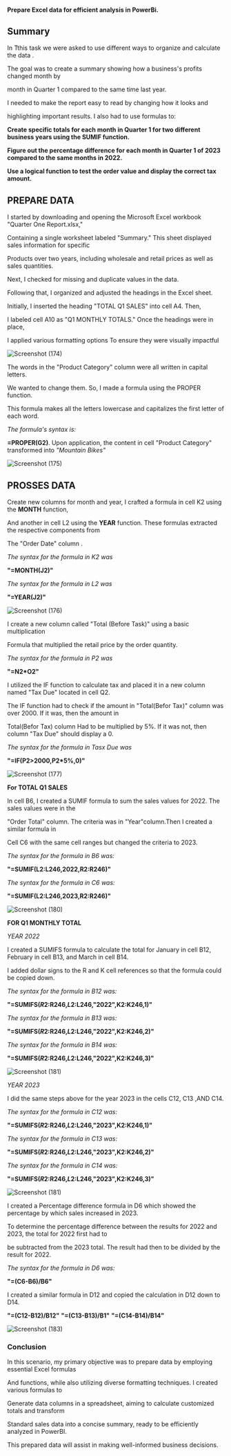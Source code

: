 #### Prepare Excel data for efficient analysis in PowerBi.

## Summary

In Tthis task  we were asked to use different ways to organize and calculate  the data .

The goal was to create a summary showing how a business's profits changed month by

month in Quarter 1 compared to the same time last year.

I needed to make the report easy to read by changing how it looks and

highlighting important results. I also had to use formulas to:

**Create specific totals for each month in Quarter 1 for two different business years using the SUMIF function.**

**Figure out the percentage difference for each month in Quarter 1 of 2023 compared to the same months in 2022.**

**Use a logical function to test the order value and display the correct tax amount.**

## PREPARE DATA

I started by downloading and opening the Microsoft Excel workbook "Quarter One Report.xlsx,"

Containing a single worksheet labeled "Summary." This sheet displayed sales information for specific 

Products over two years, including wholesale and retail prices as well as sales quantities.

Next, I checked for missing and duplicate values in the data.

Following that, I organized and adjusted the headings in the Excel sheet. 

Initially, I inserted the heading "TOTAL Q1 SALES" into cell A4. Then, 

I labeled cell A10 as "Q1 MONTHLY TOTALS." Once the headings were in place,

I applied various formatting options To ensure they were visually impactful


![Screenshot (174)](https://github.com/nisrinfrh/nisrinfrh.github.io./assets/157531427/4e0888d7-585a-40fc-a1b5-c991335aced7)

The words in the "Product Category" column were all written in capital letters.

We wanted to change them. So, I made a formula using the PROPER function.

This formula makes all the letters lowercase and capitalizes the first letter of each word.

*The formula's syntax is:* 

**=PROPER(G2)**. Upon application, the content in cell "Product Category"  transformed into *"Mountain Bikes"*

![Screenshot (175)](https://github.com/nisrinfrh/nisrinfrh.github.io./assets/157531427/67c11702-0fc8-419c-9187-8fbbd5a8410b)

## PROSSES DATA 

Create new columns for month and year, I crafted a formula in cell K2 using the **MONTH** function,

And another in cell L2 using the **YEAR** function. These formulas extracted the respective components from 

The  "Order Date" column .  

*The syntax for the formula in K2 was*

**"=MONTH(J2)"** 

*The syntax for the formula in L2 was*

**"=YEAR(J2)"**

![Screenshot (176)](https://github.com/nisrinfrh/nisrinfrh.github.io./assets/157531427/d85cd067-55f4-4815-8547-83b067c17f7b)

I create a new column called "Total (Before Task)" using a basic multiplication

Formula that multiplied the retail price by the order quantity.

*The syntax for the formula in P2 was*

**"=N2*O2"**

I utilized the IF function to calculate tax and placed it in a new column named "Tax Due" located in cell Q2.

The IF function had to check if the amount in "Total(Befor Tax)" column was over 2000. If it was, then the amount in 

 Total(Befor Tax) column  Had to be multiplied by 5%. If it was not, then column  "Tax Due" should display a 0.

*The syntax for the formula in Tasx Due was*

**"=IF(P2>2000,P2*5%,0)"** 


![Screenshot (177)](https://github.com/nisrinfrh/nisrinfrh.github.io./assets/157531427/2a163590-1953-4425-b8bb-619706087d25)

 **For TOTAL Q1 SALES**
 
In cell B6, I created a SUMIF formula to sum the sales values for 2022. The sales values were in the 

"Order Total" column. The criteria  was in "Year"column.Then I created a similar formula in 

Cell C6 with the same cell ranges but changed the criteria to 2023. 

*The syntax for the formula in B6 was:*

**"=SUMIF(L2:L246,2022,R2:R246)"**

*The syntax for the formula in C6 was:*

**"=SUMIF(L2:L246,2023,R2:R246)"**


![Screenshot (180)](https://github.com/nisrinfrh/nisrinfrh.github.io./assets/157531427/65152c7f-2bfa-41ce-82c6-74027091751a)

**FOR Q1 MONTHLY TOTAL**

*YEAR 2022*

I created a SUMIFS formula to calculate the total for January in cell B12, February in cell B13, and March in cell B14. 
 
I added dollar signs to the R and K cell references so that the formula could be copied down.
 
*The syntax for the formula in B12 was:* 

**"=SUMIFS($R2:$R246,$L2:$L246,"2022",K2:K246,1)"**

*The syntax for the formula in B13 was:*

**"=SUMIFS($R2:$R246,$L2:$L246,"2022",K2:K246,2)"**

*The syntax for the formula in B14 was:*

**"=SUMIFS($R2:$R246,$L2:$L246,"2022",K2:K246,3)"**

![Screenshot (181)](https://github.com/nisrinfrh/nisrinfrh.github.io./assets/157531427/b87f0fd0-a445-4641-b479-26d41fb473e6)

*YEAR 2023*

I did the same steps above  for the year 2023 in the cells C12, C13 ,AND C14.

*The syntax for the formula in C12 was:* 

**"=SUMIFS($R2:$R246,$L2:$L246,"2023",K2:K246,1)"**

*The syntax for the formula in C13 was:*

**"=SUMIFS($R2:$R246,$L2:$L246,"2023",K2:K246,2)"**

*The syntax for the formula in C14 was:*

**"=SUMIFS($R2:$R246,$L2:$L246,"2023",K2:K246,3)"**

![Screenshot (181)](https://github.com/nisrinfrh/nisrinfrh.github.io./assets/157531427/b87f0fd0-a445-4641-b479-26d41fb473e6)

I created a Percentage difference formula in D6 which showed the percentage by which sales increased in 2023.

To determine the percentage difference between the results for 2022 and 2023, the total for 2022 first had to 

be subtracted from the 2023 total. The result had then to be divided by the result for 2022. 

*The syntax for the formula in D6 was:*
 
**"=(C6-B6)/B6"**

I created a similar formula in D12 and copied the calculation in D12 down to D14. 

**"=(C12-B12)/B12"**
**"=(C13-B13)/B1"**
**"=(C14-B14)/B14"**

![Screenshot (183)](https://github.com/nisrinfrh/nisrinfrh.github.io./assets/157531427/0a56af12-2b35-496b-a201-c58eb86c4f55)

### Conclusion 

In this scenario, my primary objective was to prepare data by employing essential Excel formulas

And functions, while also utilizing diverse formatting techniques. I created various formulas to

Generate data columns in a spreadsheet, aiming to calculate customized totals and transform 

Standard sales data into a concise summary, ready to be efficiently analyzed in PowerBI. 

This prepared data will assist in making well-informed business decisions.


























